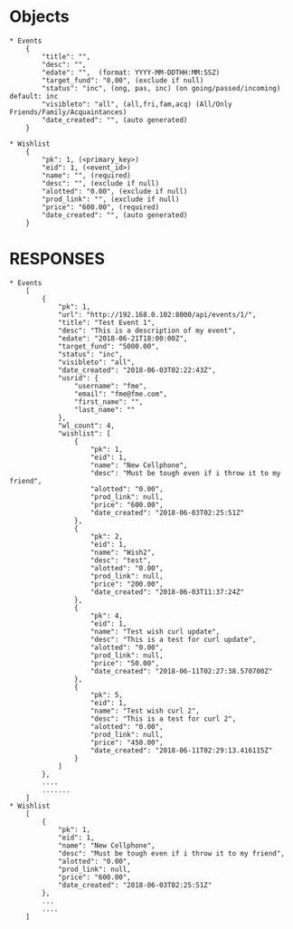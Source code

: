 # Objects
	* Events
		{
		    "title": "",
		    "desc": "",
		    "edate": "",  (format: YYYY-MM-DDTHH:MM:SSZ)
		    "target_fund": "0,00", (exclude if null)
		    "status": "inc", (ong, pas, inc) (on going/passed/incoming) default: inc
		    "visibleto": "all", (all,fri,fam,acq) (All/Only Friends/Family/Acquaintances)
		    "date_created": "", (auto generated)
		}

	* Wishlist
		{
			"pk": 1, (<primary_key>)
	        "eid": 1, (<event_id>)
	        "name": "", (required)
	        "desc": "", (exclude if null)
	        "alotted": "0.00", (exclude if null)
	        "prod_link": "", (exclude if null)
	        "price": "600.00", (required)
	        "date_created": "", (auto generated)
		}

# RESPONSES
	* Events
		[
		    {
		        "pk": 1,
		        "url": "http://192.168.0.102:8000/api/events/1/",
		        "title": "Test Event 1",
		        "desc": "This is a description of my event",
		        "edate": "2018-06-21T18:00:00Z",
		        "target_fund": "5000.00",
		        "status": "inc",
		        "visibleto": "all",
		        "date_created": "2018-06-03T02:22:43Z",
		        "usrid": {
		            "username": "fme",
		            "email": "fme@fme.com",
		            "first_name": "",
		            "last_name": ""
		        },
		        "wl_count": 4,
		        "wishlist": [
		            {
		                "pk": 1,
		                "eid": 1,
		                "name": "New Cellphone",
		                "desc": "Must be tough even if i throw it to my friend",
		                "alotted": "0.00",
		                "prod_link": null,
		                "price": "600.00",
		                "date_created": "2018-06-03T02:25:51Z"
		            },
		            {
		                "pk": 2,
		                "eid": 1,
		                "name": "Wish2",
		                "desc": "test",
		                "alotted": "0.00",
		                "prod_link": null,
		                "price": "200.00",
		                "date_created": "2018-06-03T11:37:24Z"
		            },
		            {
		                "pk": 4,
		                "eid": 1,
		                "name": "Test wish curl update",
		                "desc": "This is a test for curl update",
		                "alotted": "0.00",
		                "prod_link": null,
		                "price": "50.00",
		                "date_created": "2018-06-11T02:27:38.570700Z"
		            },
		            {
		                "pk": 5,
		                "eid": 1,
		                "name": "Test wish curl 2",
		                "desc": "This is a test for curl 2",
		                "alotted": "0.00",
		                "prod_link": null,
		                "price": "450.00",
		                "date_created": "2018-06-11T02:29:13.416115Z"
		            }
		        ]
		    },
		    ....
		    .......
		]
	* Wishlist
		[
		    {
		        "pk": 1,
		        "eid": 1,
		        "name": "New Cellphone",
		        "desc": "Must be tough even if i throw it to my friend",
		        "alotted": "0.00",
		        "prod_link": null,
		        "price": "600.00",
		        "date_created": "2018-06-03T02:25:51Z"
		    },
		    ...
		    ....
		]

